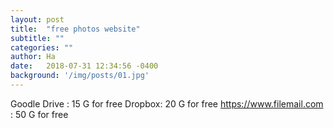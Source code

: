 ```yaml
---
layout: post
title:  "free photos website"
subtitle: ""
categories: ""
author: Ha
date:   2018-07-31 12:34:56 -0400
background: '/img/posts/01.jpg'
---
```


Goodle Drive : 15 G for free
Dropbox: 20 G for free
https://www.filemail.com : 50 G for free
